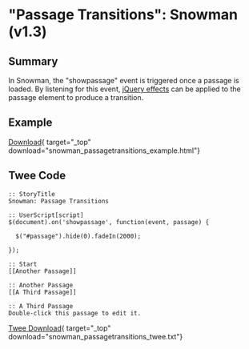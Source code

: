 # "Passage Transitions": Snowman (v1.3)

## Summary

In Snowman, the "showpassage" event is triggered once a passage is loaded. By listening for this event, [jQuery effects](https://api.jquery.com/category/effects/) can be applied to the passage element to produce a transition.

## Example

[Download](snowman_passagetransitions_example.html){ target="_top" download="snowman_passagetransitions_example.html"}

## Twee Code

```twee
:: StoryTitle
Snowman: Passage Transitions

:: UserScript[script]
$(document).on('showpassage', function(event, passage) {

  $("#passage").hide(0).fadeIn(2000);

});

:: Start
[[Another Passage]]

:: Another Passage
[[A Third Passage]]

:: A Third Passage
Double-click this passage to edit it.

```

[Twee Download](snowman_passagetransitions_twee.txt){ target="_top" download="snowman_passagetransitions_twee.txt"}
